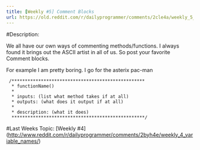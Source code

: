 ```yaml
---
title: [Weekly #5] Comment Blocks
url: https://old.reddit.com/r/dailyprogrammer/comments/2cle4a/weekly_5_comment_blocks/
---
```


#Description:

We all have our own ways of commenting methods/functions. I always found it brings out the ASCII artist in all of us. So post your favorite Comment blocks.


For example I am pretty boring. I go for the asterix pac-man

     /**************************************************
      * functionName()                                                         
      *
      * inputs: (list what method takes if at all)
      * outputs: (what does it output if at all)
      *
      * description: (what it does)
      **************************************************/

#Last Weeks Topic:
[Weekly #4] (http://www.reddit.com/r/dailyprogrammer/comments/2byh4e/weekly_4_variable_names/)
